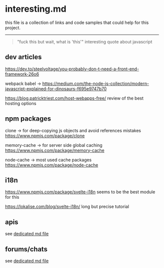 # interesting.md

this file is a collection of links and code samples
that could help for this project.

---

> "fuck this but wait, what is 'this'"
interesting quote about javascript

## dev articles

https://dev.to/steelvoltage/you-probably-don-t-need-a-front-end-framework-26o6

webpack babel ->
https://medium.com/the-node-js-collection/modern-javascript-explained-for-dinosaurs-f695e9747b70

https://blog.patricktriest.com/host-webapps-free/
review of the best hosting options


## npm packages

clone -> for deep-copying js objects and avoid references mistakes
https://www.npmjs.com/package/clone

memory-cache -> for server side global caching
https://www.npmjs.com/package/memory-cache

node-cache -> most used cache packages
https://www.npmjs.com/package/node-cache


## i18n
https://www.npmjs.com/package/svelte-i18n
seems to be the best module for this

https://lokalise.com/blog/svelte-i18n/
long but precise tutorial


## apis

see [dedicated md file](./about-apis.md)

## forums/chats

see [dedicated md file](./about-forums.md)